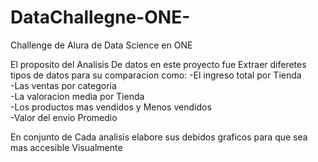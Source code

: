 # DataChallegne-ONE-
Challenge de Alura de Data Science en ONE 

El proposito del Analisis De datos en este proyecto fue Extraer diferetes tipos de datos para su comparacion como:
-El ingreso total por Tienda <br>
-Las ventas por categoria  <br>
-La valoracion media por Tienda  <br>
-Los productos mas vendidos y Menos vendidos  <br>
-Valor del envio Promedio  <br>

En conjunto de Cada analisis elabore sus debidos graficos para que sea mas accesible Visualmente
